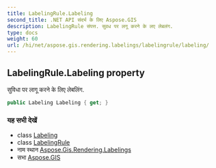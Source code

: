 ```yaml
---
title: LabelingRule.Labeling
second_title: .NET API संदर्भ के लिए Aspose.GIS
description: LabelingRule संपत्त. सुवध पर लगू करने के लए लेबलंग.
type: docs
weight: 60
url: /hi/net/aspose.gis.rendering.labelings/labelingrule/labeling/
---
```

## LabelingRule.Labeling property

सुविधा पर लागू करने के लिए लेबलिंग.

```csharp
public Labeling Labeling { get; }
```

### यह सभी देखें

* class [Labeling](../../labeling/)
* class [LabelingRule](../)
* नाम स्थान [Aspose.Gis.Rendering.Labelings](../../labelingrule/)
* सभा [Aspose.GIS](../../../)


